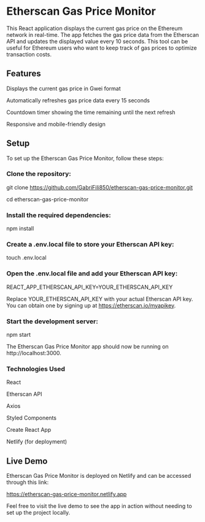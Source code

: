 # Etherscan Gas Price Monitor
This React application displays the current gas price on the Ethereum network in real-time. The app fetches the gas price data from the Etherscan API and updates the displayed value every 10 seconds. This tool can be useful for Ethereum users who want to keep track of gas prices to optimize transaction costs.

## Features
Displays the current gas price in Gwei format

Automatically refreshes gas price data every 15 seconds

Countdown timer showing the time remaining until the next refresh

Responsive and mobile-friendly design


## Setup
To set up the Etherscan Gas Price Monitor, follow these steps:

### Clone the repository:

git clone https://github.com/GabriFili850/etherscan-gas-price-monitor.git

cd etherscan-gas-price-monitor

### Install the required dependencies:

npm install

### Create a .env.local file to store your Etherscan API key:

touch .env.local

### Open the .env.local file and add your Etherscan API key:

REACT_APP_ETHERSCAN_API_KEY=YOUR_ETHERSCAN_API_KEY

Replace YOUR_ETHERSCAN_API_KEY with your actual Etherscan API key. You can obtain one by signing up at https://etherscan.io/myapikey.

### Start the development server:

npm start

The Etherscan Gas Price Monitor app should now be running on http://localhost:3000.

### Technologies Used
React

Etherscan API

Axios

Styled Components

Create React App

Netlify (for deployment)

## Live Demo
Etherscan Gas Price Monitor is deployed on Netlify and can be accessed through this link:

https://etherscan-gas-price-monitor.netlify.app

Feel free to visit the live demo to see the app in action without needing to set up the project locally.
